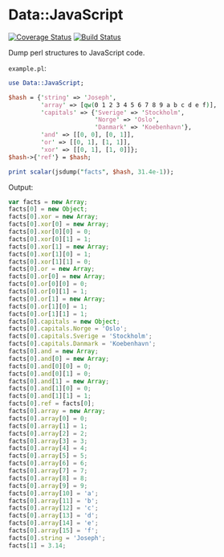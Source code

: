 # Data::JavaScript

[![Coverage Status](https://coveralls.io/repos/github/manchicken/data-javascript/badge.svg?branch=main)](https://coveralls.io/github/manchicken/data-javascript?branch=main)
[![Build Status](https://travis-ci.org/manchicken/data-javascript.svg?branch=main)](https://travis-ci.org/manchicken/data-javascript)

Dump perl structures to JavaScript code.

`example.pl`:

```perl
use Data::JavaScript;

$hash = {'string' => 'Joseph',
         'array' => [qw(0 1 2 3 4 5 6 7 8 9 a b c d e f)],
         'capitals' => {'Sverige' => 'Stockholm',
                        'Norge' => 'Oslo',
                        'Danmark' => 'Koebenhavn'},
         'and' => [[0, 0], [0, 1]],
         'or' => [[0, 1], [1, 1]],
         'xor' => [[0, 1], [1, 0]]};
$hash->{'ref'} = $hash;

print scalar(jsdump("facts", $hash, 31.4e-1));
```

Output:

```js
var facts = new Array;
facts[0] = new Object;
facts[0].xor = new Array;
facts[0].xor[0] = new Array;
facts[0].xor[0][0] = 0;
facts[0].xor[0][1] = 1;
facts[0].xor[1] = new Array;
facts[0].xor[1][0] = 1;
facts[0].xor[1][1] = 0;
facts[0].or = new Array;
facts[0].or[0] = new Array;
facts[0].or[0][0] = 0;
facts[0].or[0][1] = 1;
facts[0].or[1] = new Array;
facts[0].or[1][0] = 1;
facts[0].or[1][1] = 1;
facts[0].capitals = new Object;
facts[0].capitals.Norge = 'Oslo';
facts[0].capitals.Sverige = 'Stockholm';
facts[0].capitals.Danmark = 'Koebenhavn';
facts[0].and = new Array;
facts[0].and[0] = new Array;
facts[0].and[0][0] = 0;
facts[0].and[0][1] = 0;
facts[0].and[1] = new Array;
facts[0].and[1][0] = 0;
facts[0].and[1][1] = 1;
facts[0].ref = facts[0];
facts[0].array = new Array;
facts[0].array[0] = 0;
facts[0].array[1] = 1;
facts[0].array[2] = 2;
facts[0].array[3] = 3;
facts[0].array[4] = 4;
facts[0].array[5] = 5;
facts[0].array[6] = 6;
facts[0].array[7] = 7;
facts[0].array[8] = 8;
facts[0].array[9] = 9;
facts[0].array[10] = 'a';
facts[0].array[11] = 'b';
facts[0].array[12] = 'c';
facts[0].array[13] = 'd';
facts[0].array[14] = 'e';
facts[0].array[15] = 'f';
facts[0].string = 'Joseph';
facts[1] = 3.14;
```
